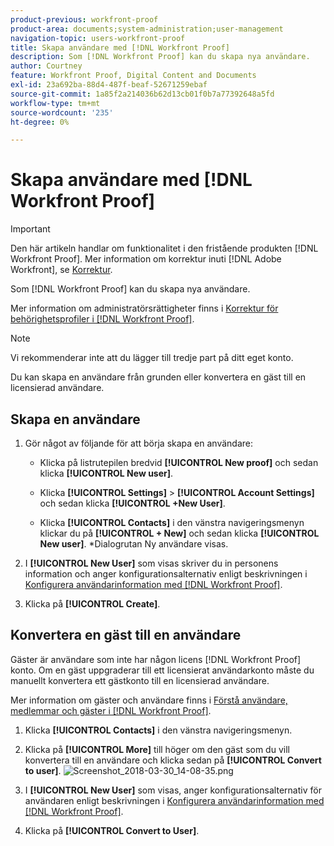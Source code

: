 ```yaml
---
product-previous: workfront-proof
product-area: documents;system-administration;user-management
navigation-topic: users-workfront-proof
title: Skapa användare med [!DNL Workfront Proof]
description: Som [!DNL Workfront Proof] kan du skapa nya användare.
author: Courtney
feature: Workfront Proof, Digital Content and Documents
exl-id: 23a692ba-88d4-487f-beaf-52671259ebaf
source-git-commit: 1a85f2a214036b62d13cb01f0b7a77392648a5fd
workflow-type: tm+mt
source-wordcount: '235'
ht-degree: 0%

---
```


# Skapa användare med [!DNL Workfront Proof]

>[!IMPORTANT]
>
>Den här artikeln handlar om funktionalitet i den fristående produkten [!DNL Workfront Proof]. Mer information om korrektur inuti [!DNL Adobe Workfront], se [Korrektur](../../../review-and-approve-work/proofing/proofing.md).

Som [!DNL Workfront Proof] kan du skapa nya användare.

Mer information om administratörsrättigheter finns i [Korrektur för behörighetsprofiler i [!DNL Workfront Proof]](../../../workfront-proof/wp-acct-admin/account-settings/proof-perm-profiles-in-wp.md).

>[!NOTE]
>
>Vi rekommenderar inte att du lägger till tredje part på ditt eget konto.

Du kan skapa en användare från grunden eller konvertera en gäst till en licensierad användare.

## Skapa en användare

1. Gör något av följande för att börja skapa en användare:

   * Klicka på listrutepilen bredvid **[!UICONTROL New proof]** och sedan klicka **[!UICONTROL New user]**.

   * Klicka **[!UICONTROL Settings]** > **[!UICONTROL Account Settings]** och sedan klicka **[!UICONTROL +New User]**.

   * Klicka **[!UICONTROL Contacts]** i den vänstra navigeringsmenyn klickar du på **[!UICONTROL + New]** och sedan klicka **[!UICONTROL New user]**.
*Dialogrutan Ny användare visas.

1. I **[!UICONTROL New User]** som visas skriver du in personens information och anger konfigurationsalternativ enligt beskrivningen i [Konfigurera användarinformation med [!DNL Workfront Proof]](../../../workfront-proof/wp-mnguserscontacts/users/configure-user-info.md).

1. Klicka på **[!UICONTROL Create]**.

## Konvertera en gäst till en användare

Gäster är användare som inte har någon licens [!DNL Workfront Proof] konto. Om en gäst uppgraderar till ett licensierat användarkonto måste du manuellt konvertera ett gästkonto till en licensierad användare.

Mer information om gäster och användare finns i [Förstå användare, medlemmar och gäster i [!DNL Workfront Proof]](../../../workfront-proof/wp-mnguserscontacts/contacts/use-members-guests.md).

1. Klicka **[!UICONTROL Contacts]** i den vänstra navigeringsmenyn.
1. Klicka på **[!UICONTROL More]** till höger om den gäst som du vill konvertera till en användare och klicka sedan på **[!UICONTROL Convert to user]**.
   ![Screenshot_2018-03-30_14-08-35.png](assets/screenshot-2018-03-30-14-08-35-350x143.png)

1. I **[!UICONTROL New User]** som visas, anger konfigurationsalternativ för användaren enligt beskrivningen i [Konfigurera användarinformation med [!DNL Workfront Proof]](../../../workfront-proof/wp-mnguserscontacts/users/configure-user-info.md).

1. Klicka på **[!UICONTROL Convert to User]**.
